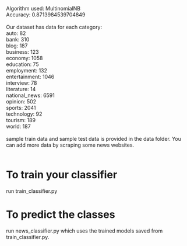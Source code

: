 Algorithm used: MultinomialNB<br>
Accuracy:  0.8713984539704849<br>
<br>
Our dataset has data for each category:<br>
auto:               82<br>
bank:              310<br>
blog:              187<br>
business:          123<br>
economy:          1058<br>
education:          75<br>
employment:        132<br>
entertainment:    1046<br>
interview:          78<br>
literature:         14<br>
national_news:    6591<br>
opinion:           502<br>
sports:           2041<br>
technology:         92<br>
tourism:           189<br>
world:             187<br>
<br>
sample train data and sample test data is provided in the data folder. You can add more data by scraping some news websites.<br>
<br>
# To train your classifier
run train_classifier.py
<br>
# To predict the classes
run news_classifier.py which uses the trained models saved from train_classifier.py. 
